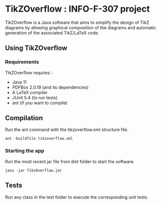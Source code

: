 # TikZOverflow : INFO-F-307 project

TikZOverflow is a Java software that aims to simplify the design of TikZ diagrams
by allowing graphical composition of the diagrams and automatic generation of the associated
TikZ/LaTeX code.

## Using TikZOverflow

### Requirements

TikZOverflow requires :
* Java 11
* PDFBox 2.0.19 (and its dependencies) 
* A LaTeX compiler
* JUnit 5.4 (to run tests)
* ant (if you want to compile)

## Compilation
Run the ant command with the tikzoverflow.xml structure file.
```
ant -buildfile tikzoverflow.xml
```

### Starting the app

Run the most recent jar file from dist folder to start the software.
```
java -jar TikzOverflow.jar
```
<!--
## Configuration
## Serveur 

TO DO: Informations sur la configuration du serveur

## Client

TO DO: Informations sur la configuration du client
-->
## Tests

Run any class in the test folder to execute the corresponding unit tests.

<!--
# Misc

## Développement

## Screenshot

## License
-->